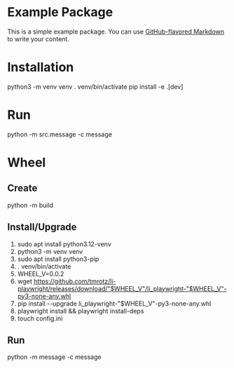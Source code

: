 # Example Package

This is a simple example package. You can use
[GitHub-flavored Markdown](https://guides.github.com/features/mastering-markdown/)
to write your content.


# Installation
python3 -m venv venv
. venv/bin/activate
pip install -e .[dev]

# Run
python -m src.message -c message

# Wheel
## Create
python -m build

## Install/Upgrade
1. sudo apt install python3.12-venv
1. python3 -m venv venv
1. sudo apt install python3-pip
1. . venv/bin/activate
1. WHEEL_V=0.0.2
1. wget https://github.com/tmrotz/li-playwright/releases/download/"$WHEEL_V"/li_playwright-"$WHEEL_V"-py3-none-any.whl
1. pip install --upgrade li_playwright-"$WHEEL_V"-py3-none-any.whl
1. playwright install && playwright install-deps
1. touch config.ini

## Run
python -m message -c message
